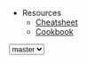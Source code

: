 - Resources
  - [Cheatsheet](https://cheatsheet.syncano.io/#/)
  - [Cookbook](https://cookbook.syncano.io/#/) 

<div class="c-version-select">
  <select data-version>
    <option value="master">master</option>
    <option value="0">0.8</option>
    <option value="legacy" data-url="https://docs.syncano.io">legacy</option>
  </select>
</div>
